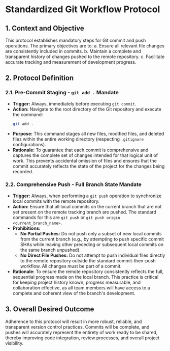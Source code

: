 # Standardized Git Workflow Protocol

## 1. Context and Objective
This protocol establishes mandatory steps for Git commit and push operations. The primary objectives are to:
    a. Ensure all relevant file changes are consistently included in commits.
    b. Maintain a complete and transparent history of changes pushed to the remote repository.
    c. Facilitate accurate tracking and measurement of development progress.

## 2. Protocol Definition

### 2.1. Pre-Commit Staging - `git add .` Mandate
*   **Trigger:** Always, immediately before executing `git commit`.
*   **Action:** Navigate to the root directory of the Git repository and execute the command:
    ```bash
    git add .
    ```
*   **Purpose:** This command stages all new files, modified files, and deleted files within the entire working directory (respecting `.gitignore` configurations).
*   **Rationale:** To guarantee that each commit is comprehensive and captures the complete set of changes intended for that logical unit of work. This prevents accidental omission of files and ensures that the commit accurately reflects the state of the project for the changes being recorded.

### 2.2. Comprehensive Push - Full Branch State Mandate
*   **Trigger:** Always, when performing a `git push` operation to synchronize local commits with the remote repository.
*   **Action:** Ensure that all local commits on the current branch that are not yet present on the remote tracking branch are pushed. The standard commands for this are `git push` or `git push origin <current_branch_name>`.
*   **Prohibitions:**
    *   **No Partial Pushes:** Do not push only a subset of new local commits from the current branch (e.g., by attempting to push specific commit SHAs while leaving other preceding or subsequent local commits on the same branch unpushed).
    *   **No Direct File Pushes:** Do not attempt to push individual files directly to the remote repository outside the standard commit-then-push workflow. All changes must be part of a commit.
*   **Rationale:** To ensure the remote repository consistently reflects the full, sequential progress made on the local branch. This practice is critical for keeping project history known, progress measurable, and collaboration effective, as all team members will have access to a complete and coherent view of the branch's development.

## 3. Overall Desired Outcome
Adherence to this protocol will result in more robust, reliable, and transparent version control practices. Commits will be complete, and pushes will accurately represent the entirety of work ready to be shared, thereby improving code integration, review processes, and overall project visibility.